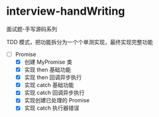 # interview-handWriting

面试题-手写源码系列

TDD 模式，把功能拆分为一个个单测实现，最终实现完整功能

- [ ] Promise
  - [x] 创建 MyPromise 类
  - [x] 实现 then 基础功能
  - [x] 实现 then 回调异步执行
  - [x] 实现 catch 基础功能
  - [x] 实现 catch 回调异步执行
  - [x] 实现创建已处理的 Promise
  - [x] 实现 catch 执行器错误

